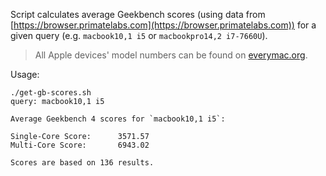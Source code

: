 Script calculates average Geekbench scores (using data from [https://browser.primatelabs.com](https://browser.primatelabs.com)) for a given query (e.g. `macbook10,1 i5` or `macbookpro14,2 i7-7660U`).

> All Apple devices' model numbers can be found on [everymac.org](http://www.everymac.org).

Usage:

```
./get-gb-scores.sh
query: macbook10,1 i5

Average Geekbench 4 scores for `macbook10,1 i5`:

Single-Core Score:      3571.57
Multi-Core Score:       6943.02

Scores are based on 136 results.
```
